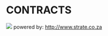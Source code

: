 # CONTRACTS

![](https://www.strate.co.za/sites/default/files/state-logo-dark.svg)
powered by: http://www.strate.co.za
